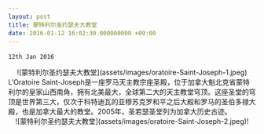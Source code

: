 ```yaml
---
layout: post
title: 蒙特利尔圣约瑟夫大教堂
date: 2016-01-12 16:02:30.000000000 +09:00
---
```


`12th Jan 2016`
<center>
<div>
![蒙特利尔圣约瑟夫大教堂](assets/images/oratoire-Saint-Joseph-1.jpeg)
</div>
</center>


<div>
L'Oratoire Saint-Joseph是一座罗马天主教宗座圣殿，位于加拿大魁北克省蒙特利尔的皇家山西南角，拥有北美最大，全球第二大的天主教堂穹顶。这座圣堂的穹顶是世界第三大，仅次于科特迪瓦的亚穆苏克罗和平之后大殿和罗马的圣伯多禄大殿，也是加拿大最大的教堂。2005年，圣若瑟圣堂列为加拿大历史古迹。
</div>


<center>
<div>
![蒙特利尔圣约瑟夫大教堂](assets/images/oratoire-Saint-Joseph-2.jpeg)!
</div>
</center>
